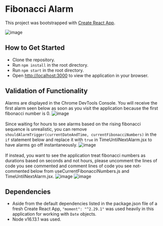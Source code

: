 # Fibonacci Alarm

This project was bootstrapped with [Create React App](https://github.com/facebook/create-react-app).

![image](https://user-images.githubusercontent.com/28680171/147181930-1783f6d7-af67-4246-9253-fbd0aa07bc38.png)

## How to Get Started

- Clone the repository.
- Run `npm install` in the root directory.
- Run `npm start` in the root directory.
- Open [http://localhost:3000](http://localhost:3000) to view the application in your browser.

## Validation of Functionality

Alarms are displayed in the Chrome DevTools Console. You will receive the first alarm seen below as soon as you visit the application because the first fibonacci number is 0.
![image](https://user-images.githubusercontent.com/28680171/147181995-e97c6405-8ed3-4e3a-8d28-ba2c25a12d82.png)
<br></br>
Since waiting for hours to see alarms based on the rising fibonacci sequence is unrealistic, you can remove `shouldAlarmTrigger(currentDateAndTime, currentFibonacciNumbers)` in the `if` statement below and replace it with `true` in TimeUntilNextAlarm.jsx to have alarms go off instantaneously.
![image](https://user-images.githubusercontent.com/28680171/147182499-00c39563-c104-442f-8519-fcbc756a496c.png)
<br></br>
If instead, you want to see the application treat fibonacci numbers as durations based on seconds and not hours, please uncomment the lines of code you see commented and comment lines of code you see not-commented below from useCurrentFibonacciNumbers.js and TimeUntilNextAlarm.jsx.
![image](https://user-images.githubusercontent.com/28680171/147182879-ca2ed88a-5e94-4dc3-8c7a-7f4445154e81.png)
![image](https://user-images.githubusercontent.com/28680171/147182897-e1f7e102-f39f-4594-9441-d30e0176fe50.png)



## Dependencies

- Aside from the default dependencies listed in the package.json file of a fresh Create React App, `"moment": "^2.29.1"` was used heavily in this application for working with `Date` objects.
- Node v16.13.1 was used.
